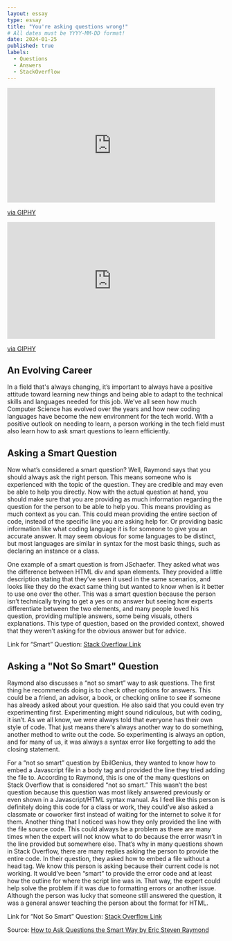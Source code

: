 ```yaml
---
layout: essay
type: essay
title: "You're asking questions wrong!"
# All dates must be YYYY-MM-DD format!
date: 2024-01-25
published: true
labels:
  - Questions
  - Answers
  - StackOverflow
---
```


<iframe src="https://giphy.com/embed/d3mlE7uhX8KFgEmY" width="480" height="264" frameBorder="0" class="giphy-embed" allowFullScreen></iframe><p><a href="https://giphy.com/gifs/culture--think-hmm-d3mlE7uhX8KFgEmY">via GIPHY</a></p>
<iframe src="https://giphy.com/embed/5zQpI3kbBURybqS5lQ" width="480" height="269" frameBorder="0" class="giphy-embed" allowFullScreen></iframe><p><a href="https://giphy.com/gifs/cbs-bob-hearts-abishola-5zQpI3kbBURybqS5lQ">via GIPHY</a></p>

## An Evolving Career
In a field that's always changing, it’s important to always have a positive attitude toward learning new things and being able to adapt to the technical skills and languages needed for this job. We’ve all seen how much Computer Science has evolved over the years and how new coding languages have become the new environment for the tech world. With a positive outlook on needing to learn, a person working in the tech field must also learn how to ask smart questions to learn efficiently.

## Asking a Smart Question
Now what’s considered a smart question? Well, Raymond says that you should always ask the right person. This means someone who is experienced with the topic of the question. They are credible and may even be able to help you directly. Now with the actual question at hand, you should make sure that you are providing as much information regarding the question for the person to be able to help you. This means providing as much context as you can. This could mean providing the entire section of code, instead of the specific line you are asking help for. Or providing basic information like what coding language it is for someone to give you an accurate answer. It may seem obvious for some languages to be distinct, but most languages are similar in syntax for the most basic things, such as declaring an instance or a class. 

One example of a smart question is from JSchaefer. They asked what was the difference between HTML div and span elements. They provided a little description stating that they’ve seen it used in the same scenarios, and looks like they do the exact same thing but wanted to know when is it better to use one over the other. This was a smart question because the person isn’t technically trying to get a yes or no answer but seeing how experts differentiate between the two elements, and many people loved his question, providing multiple answers, some being visuals, others explanations. This type of question, based on the provided context, showed that they weren’t asking for the obvious answer but for advice.

Link for “Smart” Question: <a href="https://stackoverflow.com/questions/183532/what-is-the-difference-between-html-div-and-span-elements/183536#183536"> Stack Overflow Link </a>

## Asking a "Not So Smart" Question
Raymond also discusses a “not so smart” way to ask questions. The first thing he recommends doing is to check other options for answers. This could be a friend, an advisor, a book, or checking online to see if someone has already asked about your question. He also said that you could even try experimenting first. Experimenting might sound ridiculous, but with coding, it isn’t. As we all know, we were always told that everyone has their own style of code. That just means there's always another way to do something, another method to write out the code. So experimenting is always an option, and for many of us, it was always a syntax error like forgetting to add the closing statement.  

For a “not so smart” question by EbilGenius, they wanted to know how to embed a Javascript file in a body tag and provided the line they tried adding the file to. According to Raymond, this is one of the many questions on Stack Overflow that is considered “not so smart.” This wasn’t the best question because this question was most likely answered previously or even shown in a Javascript/HTML syntax manual. As I feel like this person is definitely doing this code for a class or work, they could’ve also asked a classmate or coworker first instead of waiting for the internet to solve it for them. Another thing that I noticed was how they only provided the line with the file source code. This could always be a problem as there are many times when the expert will not know what to do because the error wasn’t in the line provided but somewhere else. That’s why in many questions shown in Stack Overflow, there are many replies asking the person to provide the entire code. In their question, they asked how to embed a file without a head tag. We know this person is asking because their current code is not working. It would’ve been “smart” to provide the error code and at least how the outline for where the script line was in. That way, the expert could help solve the problem if it was due to formatting errors or another issue. Although the person was lucky that someone still answered the question, it was a general answer teaching the person about the format for HTML. 

Link for “Not So Smart” Question: <a href="https://stackoverflow.com/search?q=answers%3A0+%5Btag%5D+javascript"> Stack Overflow Link </a>

Source: <a href="http://www.catb.org/esr/faqs/smart-questions.html"> How to Ask Questions the Smart Way by Eric Steven Raymond </a>
